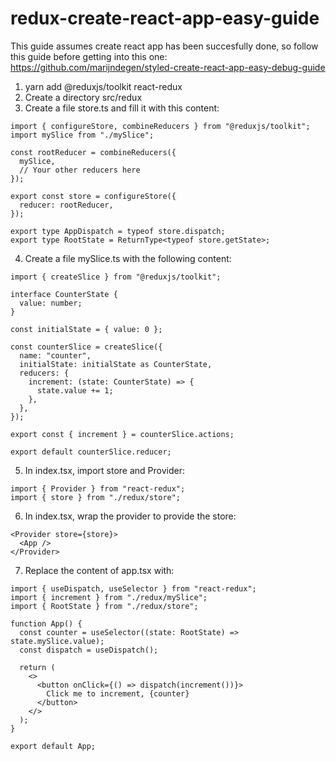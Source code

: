 # redux-create-react-app-easy-guide
This guide assumes create react app has been succesfully done, so follow this guide before getting into this one: https://github.com/marijndegen/styled-create-react-app-easy-debug-guide

1. yarn add @reduxjs/toolkit react-redux
2. Create a directory src/redux
3. Create a file store.ts and fill it with this content:
```
import { configureStore, combineReducers } from "@reduxjs/toolkit";
import mySlice from "./mySlice";

const rootReducer = combineReducers({
  mySlice,
  // Your other reducers here
});

export const store = configureStore({
  reducer: rootReducer,
});

export type AppDispatch = typeof store.dispatch;
export type RootState = ReturnType<typeof store.getState>;
```

4. Create a file mySlice.ts with the following content:
```
import { createSlice } from "@reduxjs/toolkit";

interface CounterState {
  value: number;
}

const initialState = { value: 0 };

const counterSlice = createSlice({
  name: "counter",
  initialState: initialState as CounterState,
  reducers: {
    increment: (state: CounterState) => {
      state.value += 1;
    },
  },
});

export const { increment } = counterSlice.actions;

export default counterSlice.reducer;

```
5. In index.tsx, import store and Provider:
```
import { Provider } from "react-redux";
import { store } from "./redux/store";
```
6. In index.tsx, wrap the provider to provide the store:
```
<Provider store={store}>
  <App />
</Provider>
```
7. Replace the content of app.tsx with:
```
import { useDispatch, useSelector } from "react-redux";
import { increment } from "./redux/mySlice";
import { RootState } from "./redux/store";

function App() {
  const counter = useSelector((state: RootState) => state.mySlice.value);
  const dispatch = useDispatch();

  return (
    <>
      <button onClick={() => dispatch(increment())}>
        Click me to increment, {counter}
      </button>
    </>
  );
}

export default App;
```

